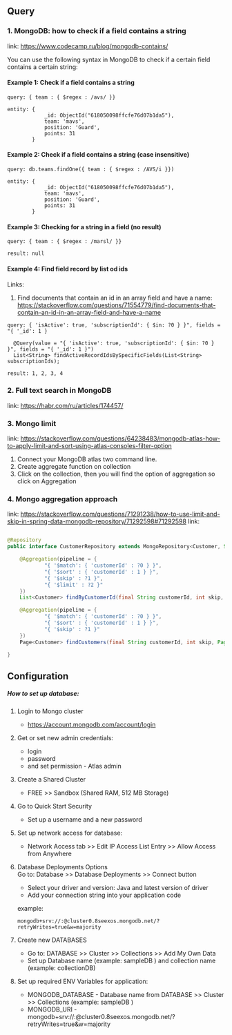 ## Query

### 1. MongoDB: how to check if a field contains a string

link: https://www.codecamp.ru/blog/mongodb-contains/ </br>

You can use the following syntax in MongoDB to check if a certain field contains a certain string:

#### Example 1: Check if a field contains a string

```
query: { team : { $regex : /avs/ }}

entity: { 
            _id: ObjectId("618050098ffcfe76d07b1da5"),
            team: 'mavs',
            position: 'Guard',
            points: 31 
        }
```

#### Example 2: Check if a field contains a string (case insensitive)

```
query: db.teams.findOne({ team : { $regex : /AVS/i }})

entity: { 
            _id: ObjectId("618050098ffcfe76d07b1da5"),
            team: 'mavs',
            position: 'Guard',
            points: 31 
        }
```

#### Example 3: Checking for a string in a field (no result)

```
query: { team : { $regex : /marsl/ }}

result: null
```

#### Example 4: Find field record by list od ids

Links:

1. Find documents that contain an id in an array field and have a
   name: https://stackoverflow.com/questions/71554779/find-documents-that-contain-an-id-in-an-array-field-and-have-a-name

```
query: { 'isActive': true, 'subscriptionId': { $in: ?0 } }", fields = "{ '_id': 1 }

  @Query(value = "{ 'isActive': true, 'subscriptionId': { $in: ?0 } }", fields = "{ '_id': 1 }")
  List<String> findActiveRecordIdsBySpecificFields(List<String> subscriptionIds);

result: 1, 2, 3, 4
```

### 2. Full text search in MongoDB

link: https://habr.com/ru/articles/174457/ </br>

### 3. Mongo limit

link: https://stackoverflow.com/questions/64238483/mongodb-atlas-how-to-apply-limit-and-sort-using-atlas-consoles-filter-option

1. Connect your MongoDB atlas two command line.
2. Create aggregate function on collection
3. Click on the collection, then you will find the option of aggregation so click on Aggregation

### 4. Mongo aggregation approach

link: https://stackoverflow.com/questions/71291238/how-to-use-limit-and-skip-in-spring-data-mongodb-repository/71292598#71292598
link:

```java

@Repository
public interface CustomerRepository extends MongoRepository<Customer, String> {

    @Aggregation(pipeline = {
            "{ '$match': { 'customerId' : ?0 } }",
            "{ '$sort' : { 'customerId' : 1 } }",
            "{ '$skip' : ?1 }",
            "{ '$limit' : ?2 }"
    })
    List<Customer> findByCustomerId(final String customerId, int skip, int limit);

    @Aggregation(pipeline = {
            "{ '$match': { 'customerId' : ?0 } }",
            "{ '$sort' : { 'customerId' : 1 } }",
            "{ '$skip' : ?1 }"
    })
    Page<Customer> findCustomers(final String customerId, int skip, Pageable pageable);

}
```

## Configuration

##### How to set up database:

1. Login to Mongo cluster
    * https://account.mongodb.com/account/login


2. Get or set new admin credentials:<br>
    * login
    * password
    * and set permission - Atlas admin


3. Create a Shared Cluster
    * FREE >> Sandbox (Shared RAM, 512 MB Storage)


4. Go to Quick Start Security

    * Set up a username and a new password


5. Set up network access for database:

    * Network Access tab >> Edit IP Access List Entry >>  Allow Access from Anywhere


6. Database Deployments Options <br>
   Go to: Database >> Database Deployments >> Connect button <br>
    * Select your driver and version: Java and latest version of driver <br>
    * Add your connection string into your application code <br>

   example: <br>
   <code>
   mongodb+srv://<username>:<password>@cluster0.8seexos.mongodb.net/?retryWrites=true&w=majority
   </code>


7. Create new DATABASES
    * Go to: DATABASE >> Cluster >> Collections >> Add My Own Data
    * Set up Database name (example: sampleDB ) and collection name (example: collectionDB)


8. Set up required ENV Variables for application:
    * MONGODB_DATABASE - Database name from DATABASE >> Cluster >> Collections  (example: sampleDB )
    * MONGODB_URI - mongodb+srv://<username>:<password>@cluster0.8seexos.mongodb.net/?retryWrites=true&w=majority
